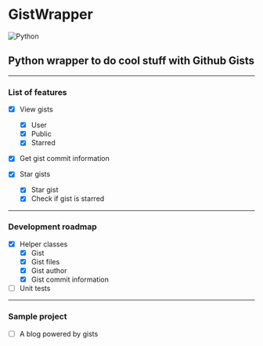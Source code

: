 # GistWrapper

![Python](https://img.shields.io/badge/python-3670A0?style=for-the-badge&logo=python&logoColor=ffdd54)

## Python wrapper to do cool stuff with Github Gists

---

### List of features

- [x] View gists
  - [x] User
  - [x] Public
  - [x] Starred

- [x] Get gist commit information

- [x] Star gists
  - [x] Star gist
  - [x] Check if gist is starred

---

### Development roadmap

- [x] Helper classes
  - [x] Gist
  - [x] Gist files
  - [x] Gist author
  - [x] Gist commit information

- [ ] Unit tests

---

### Sample project

- [ ] A blog powered by gists
